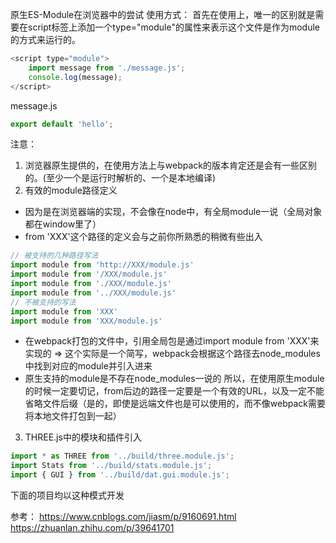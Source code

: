 原生ES-Module在浏览器中的尝试
使用方式：
首先在使用上，唯一的区别就是需要在script标签上添加一个type="module"的属性来表示这个文件是作为module的方式来运行的。
```javascript
<script type="module">
    import message from './message.js';
    console.log(message);
</script>
```

message.js
```javascript
export default 'hello';
```

注意：
1. 浏览器原生提供的，在使用方法上与webpack的版本肯定还是会有一些区别的。(至少一个是运行时解析的、一个是本地编译)
2. 有效的module路径定义
- 因为是在浏览器端的实现，不会像在node中，有全局module一说（全局对象都在window里了）
- from 'XXX'这个路径的定义会与之前你所熟悉的稍微有些出入
```javascript
// 被支持的几种路径写法
import module from 'http://XXX/module.js'
import module from '/XXX/module.js'
import module from './XXX/module.js'
import module from '../XXX/module.js'
// 不被支持的写法
import module from 'XXX'
import module from 'XXX/module.js'
```
- 在webpack打包的文件中，引用全局包是通过import module from 'XXX'来实现的 => 这个实际是一个简写，webpack会根据这个路径去node_modules中找到对应的module并引入进来
- 原生支持的module是不存在node_modules一说的
所以，在使用原生module的时候一定要切记，from后边的路径一定要是一个有效的URL，以及一定不能省略文件后缀（是的，即使是远端文件也是可以使用的，而不像webpack需要将本地文件打包到一起）

3. THREE.js中的模块和插件引入
```javascript
import * as THREE from '../build/three.module.js';
import Stats from '../build/stats.module.js';
import { GUI } from '../build/dat.gui.module.js';
```
下面的项目均以这种模式开发


参考：
https://www.cnblogs.com/jiasm/p/9160691.html
https://zhuanlan.zhihu.com/p/39641701